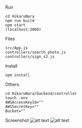 Run
```
cd HikaruNara
npm run build
npm start   
(localhost:3000)
```

Files
```
src/App.js
controllers/search_photo.js
controllers/sign_s3.js
```

Install
```
npm install
```

Others
```
cd HikaruNara/backend/controller
touch .env
AWSAccessKeyId=""
AWSSecretKey=""
Bucket=""
```

Screenshot
![alt text](https://github.com/duochen13/Voice-Controlled-Photo-Album/main/upload_demo.jpg?raw=true)
![alt text](https://github.com/duochen13/Voice-Controlled-Photo-Album/blob/main/search_dmeo.jpg?raw=true)

